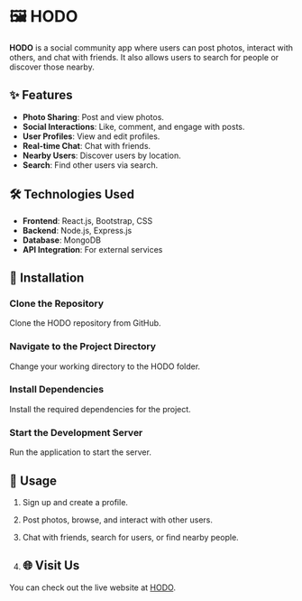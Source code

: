 # 🖼️ HODO

**HODO** is a social community app where users can post photos, interact with others, and chat with friends. It also allows users to search for people or discover those nearby.

## ✨ Features
- **Photo Sharing**: Post and view photos.
- **Social Interactions**: Like, comment, and engage with posts.
- **User Profiles**: View and edit profiles.
- **Real-time Chat**: Chat with friends.
- **Nearby Users**: Discover users by location.
- **Search**: Find other users via search.

## 🛠️ Technologies Used
- **Frontend**: React.js, Bootstrap, CSS
- **Backend**: Node.js, Express.js
- **Database**: MongoDB
- **API Integration**: For external services

## 🚀 Installation

### Clone the Repository
Clone the HODO repository from GitHub.

### Navigate to the Project Directory
Change your working directory to the HODO folder.

### Install Dependencies
Install the required dependencies for the project.

### Start the Development Server
Run the application to start the server.

## 📖 Usage
1. Sign up and create a profile.
2. Post photos, browse, and interact with other users.
3. Chat with friends, search for users, or find nearby people.

4. ## 🌐 Visit Us
You can check out the live website at [HODO](https://hodoofficial.onrender.com/).
